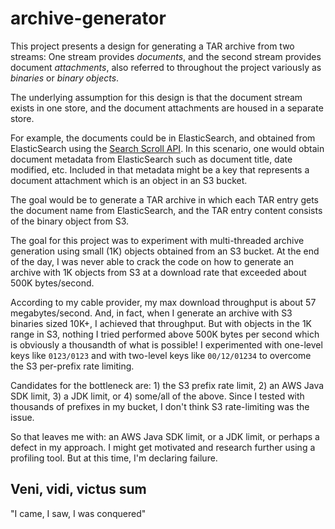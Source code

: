 # archive-generator

This project presents a design for generating a TAR archive from two streams: One stream provides *documents*, and the second stream provides document *attachments*, also referred to throughout the project variously as *binaries* or *binary objects*.

The underlying assumption for this design is that the document stream exists in one store, and the document attachments are housed in a separate store.

For example, the documents could be in ElasticSearch, and obtained from ElasticSearch using the [Search Scroll API](https://www.elastic.co/guide/en/elasticsearch/client/java-rest/current/java-rest-high-search-scroll.html). In this scenario, one would obtain document metadata from ElasticSearch such as document title, date modified, etc. Included in that metadata might be a key that represents a document attachment which is an object in an S3 bucket.

The goal would be to generate a TAR archive in which each TAR entry gets the document name from ElasticSearch, and the TAR entry content consists of the binary object from S3.

The goal for this project was to experiment with multi-threaded archive generation using small (1K) objects obtained from an S3 bucket. At the end of the day, I was never able to crack the code on how to generate an archive with 1K objects from S3 at a download rate that exceeded about 500K bytes/second.

According to my cable provider, my max download throughput is about 57 megabytes/second. And, in fact, when I generate an archive with S3 binaries sized 10K+, I achieved that throughput. But with objects in the 1K range in S3, nothing I tried performed above 500K bytes per second which is obviously a thousandth of what is possible! I experimented with one-level keys like `0123/0123` and with two-level keys like `00/12/01234` to overcome the S3 per-prefix rate limiting.

Candidates for the bottleneck are: 1) the S3 prefix rate limit, 2) an AWS Java SDK limit, 3) a JDK limit, or 4) some/all of the above. Since I tested with thousands of prefixes in my bucket, I don't think S3 rate-limiting was the issue.

So that leaves me with: an AWS Java SDK limit, or a JDK limit, or perhaps a defect in my approach. I might get motivated and research further using a profiling tool. But at this time, I'm declaring failure.

## Veni, vidi, victus sum

"I came, I saw, I was conquered"